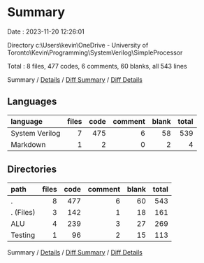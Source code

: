 # Summary

Date : 2023-11-20 12:26:01

Directory c:\\Users\\kevin\\OneDrive - University of Toronto\\Kevin\\Programming\\SystemVerilog\\SimpleProcessor

Total : 8 files,  477 codes, 6 comments, 60 blanks, all 543 lines

Summary / [Details](details.md) / [Diff Summary](diff.md) / [Diff Details](diff-details.md)

## Languages
| language | files | code | comment | blank | total |
| :--- | ---: | ---: | ---: | ---: | ---: |
| System Verilog | 7 | 475 | 6 | 58 | 539 |
| Markdown | 1 | 2 | 0 | 2 | 4 |

## Directories
| path | files | code | comment | blank | total |
| :--- | ---: | ---: | ---: | ---: | ---: |
| . | 8 | 477 | 6 | 60 | 543 |
| . (Files) | 3 | 142 | 1 | 18 | 161 |
| ALU | 4 | 239 | 3 | 27 | 269 |
| Testing | 1 | 96 | 2 | 15 | 113 |

Summary / [Details](details.md) / [Diff Summary](diff.md) / [Diff Details](diff-details.md)